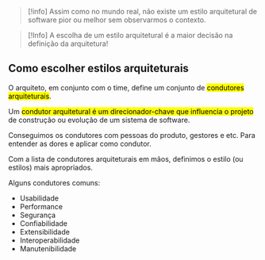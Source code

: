 > [!info]
> Assim como no mundo real, não existe um estilo arquitetural de software pior ou melhor sem observarmos o contexto.

> [!Info]
> A escolha de um estilo arquitetural é a maior decisão na definição da arquitetura!

## Como escolher estilos arquiteturais

O arquiteto, em conjunto com o time, define um conjunto de <mark class="hltr-yellow">condutores arquiteturais</mark>.

Um <mark class="hltr-yellow">condutor arquitetural é um direcionador-chave que influencia o projeto</mark> de construção ou evolução de um sistema de software.

Conseguimos os condutores com pessoas do produto, gestores e etc. Para entender as dores e aplicar como condutor.

Com a lista de condutores arquiteturais em mãos, definimos o estilo (ou estilos) mais apropriados. 

Alguns condutores comuns:
* Usabilidade
* Performance
* Segurança 
* Confiabilidade
* Extensibilidade
* Interoperabilidade
* Manutenibilidade


